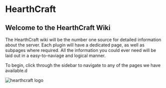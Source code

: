# HearthCraft

## Welcome to the HearthCraft Wiki



The HearthCraft wiki will be the number one source for detailed information about the server. Each plugin will have a dedicated page, as well as subpages where required. All the information you could ever need will be laid out in a easy-to-naviage and logical manner.

To begin, click through the sidebar to navigate to any of the pages we have available.d


![hearthcraft logo](https://i.imgur.com/66c7q4k.png)






































